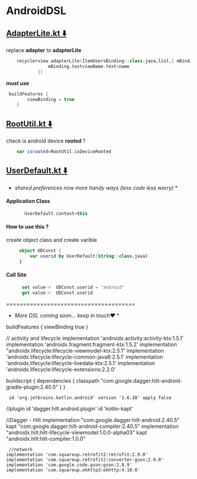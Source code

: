 # AndroidDSL

## [AdapterLite.kt ⬇️](https://github.com/rajumark/AndroidDLS/blob/main/AdapterLite.kt)
replace **adapter** to **adapterLite** 


```kotlin
    recyclerview.adapterLite(ItemUsersBinding::class.java,list,{ mBinding, name, i ->
                mBinding.textviewName.text=name
            })
```
**must use**
```kotlin 
 buildFeatures {
        viewBinding = true
    }
```



## [RootUtil.kt ⬇️](https://github.com/rajumark/AndroidDLS/blob/main/RootUtil.kt)
check is android device **rooted** ?


```kotlin
    var isrooted=RootUtil.isDeviceRooted
```


## [UserDefault.kt ⬇️](https://github.com/rajumark/AndroidDLS/blob/main/UserDefault.kt)
* *shared preferences now more handy ways (less code less worry)* *
 
#### Application Class
 ```kotlin 
        UserDefault.context=this
 ``` 

#### How to use this ?
 create object class and create varible
```kotlin 
     object UDConst {
         var userid by UserDefault(String::class.java)
     }
 ``` 
#### Call Site
```kotlin 
      set value->  UDConst.userid = "android"
      get value->  UDConst.userid
 ``` 

======================================
* *More DSL coming soon... keep in touch❤️* *


buildFeatures {
        viewBinding true
    }


// activity and lifecycle
    implementation 'androidx.activity:activity-ktx:1.5.1'
    implementation 'androidx.fragment:fragment-ktx:1.5.2'
    implementation "androidx.lifecycle:lifecycle-viewmodel-ktx:2.5.1"
    implementation 'androidx.lifecycle:lifecycle-common-java8:2.5.1'
    implementation 'androidx.lifecycle:lifecycle-livedata-ktx:2.5.1'
    implementation 'androidx.lifecycle:lifecycle-extensions:2.2.0'
    
    
   
   
   buildscript {
    dependencies {
        classpath "com.google.dagger:hilt-android-gradle-plugin:2.40.5"
    }
   }
   
     id 'org.jetbrains.kotlin.android' version '1.6.10' apply false
   
   //plugin
    id 'dagger.hilt.android.plugin'
    id 'kotlin-kapt'
   
   //Dagger - Hilt
    implementation "com.google.dagger:hilt-android:2.40.5"
    kapt "com.google.dagger:hilt-android-compiler:2.40.5"
    implementation "androidx.hilt:hilt-lifecycle-viewmodel:1.0.0-alpha03"
    kapt "androidx.hilt:hilt-compiler:1.0.0"
    
    
    
     //network
    implementation 'com.squareup.retrofit2:retrofit:2.9.0'
    implementation 'com.squareup.retrofit2:converter-gson:2.9.0'
    implementation 'com.google.code.gson:gson:2.8.9'
    implementation 'com.squareup.okhttp3:okhttp:4.10.0'
    

